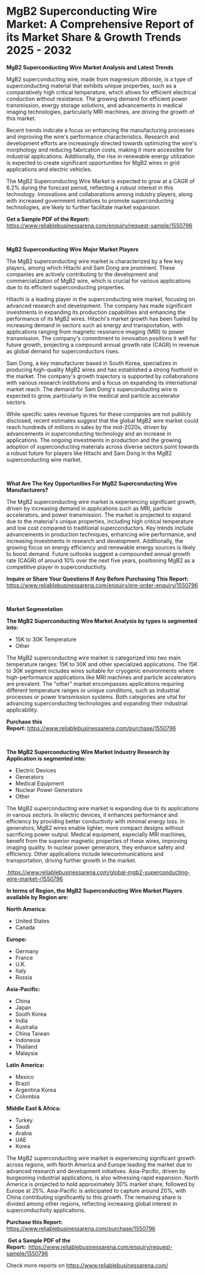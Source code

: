 <p><h1>MgB2 Superconducting Wire Market: A Comprehensive Report of its Market Share & Growth Trends 2025 - 2032</h1></p><p><strong>MgB2 Superconducting Wire Market Analysis and Latest Trends</strong></p>
<p><p>MgB2 superconducting wire, made from magnesium diboride, is a type of superconducting material that exhibits unique properties, such as a comparatively high critical temperature, which allows for efficient electrical conduction without resistance. The growing demand for efficient power transmission, energy storage solutions, and advancements in medical imaging technologies, particularly MRI machines, are driving the growth of this market.</p><p>Recent trends indicate a focus on enhancing the manufacturing processes and improving the wire's performance characteristics. Research and development efforts are increasingly directed towards optimizing the wire's morphology and reducing fabrication costs, making it more accessible for industrial applications. Additionally, the rise in renewable energy utilization is expected to create significant opportunities for MgB2 wires in grid applications and electric vehicles. </p><p>The MgB2 Superconducting Wire Market is expected to grow at a CAGR of 6.2% during the forecast period, reflecting a robust interest in this technology. Innovations and collaborations among industry players, along with increased government initiatives to promote superconducting technologies, are likely to further facilitate market expansion.</p></p>
<p><strong>Get a Sample PDF of the Report:&nbsp;</strong> <a href="https://www.reliablebusinessarena.com/enquiry/request-sample/1550796?utm_campaign=1948&utm_medium=2&utm_source=Github&utm_content=ia&utm_term=01022025&utm_id=mgb2-superconducting-wire">https://www.reliablebusinessarena.com/enquiry/request-sample/1550796</a></p>
<p>&nbsp;</p>
<p><strong>MgB2 Superconducting Wire Major Market Players</strong></p>
<p><p>The MgB2 superconducting wire market is characterized by a few key players, among which Hitachi and Sam Dong are prominent. These companies are actively contributing to the development and commercialization of MgB2 wire, which is crucial for various applications due to its efficient superconducting properties.</p><p>Hitachi is a leading player in the superconducting wire market, focusing on advanced research and development. The company has made significant investments in expanding its production capabilities and enhancing the performance of its MgB2 wires. Hitachi's market growth has been fueled by increasing demand in sectors such as energy and transportation, with applications ranging from magnetic resonance imaging (MRI) to power transmission. The company's commitment to innovation positions it well for future growth, projecting a compound annual growth rate (CAGR) in revenue as global demand for superconductors rises.</p><p>Sam Dong, a key manufacturer based in South Korea, specializes in producing high-quality MgB2 wires and has established a strong foothold in the market. The company's growth trajectory is supported by collaborations with various research institutions and a focus on expanding its international market reach. The demand for Sam Dong's superconducting wire is expected to grow, particularly in the medical and particle accelerator sectors.</p><p>While specific sales revenue figures for these companies are not publicly disclosed, recent estimates suggest that the global MgB2 wire market could reach hundreds of millions in sales by the mid-2020s, driven by advancements in superconducting technology and an increase in applications. The ongoing investments in production and the growing adoption of superconducting materials across diverse sectors point towards a robust future for players like Hitachi and Sam Dong in the MgB2 superconducting wire market.</p></p>
<p>&nbsp;</p>
<p><strong>What Are The Key Opportunities For MgB2 Superconducting Wire Manufacturers?</strong></p>
<p><p>The MgB2 superconducting wire market is experiencing significant growth, driven by increasing demand in applications such as MRI, particle accelerators, and power transmission. The market is projected to expand due to the material's unique properties, including high critical temperature and low cost compared to traditional superconductors. Key trends include advancements in production techniques, enhancing wire performance, and increasing investments in research and development. Additionally, the growing focus on energy efficiency and renewable energy sources is likely to boost demand. Future outlooks suggest a compounded annual growth rate (CAGR) of around 10% over the next five years, positioning MgB2 as a competitive player in superconductivity.</p></p>
<p><strong>Inquire or Share Your Questions If Any Before Purchasing This Report:</strong> <a href="https://www.reliablebusinessarena.com/enquiry/pre-order-enquiry/1550796?utm_campaign=1948&utm_medium=2&utm_source=Github&utm_content=ia&utm_term=01022025&utm_id=mgb2-superconducting-wire">https://www.reliablebusinessarena.com/enquiry/pre-order-enquiry/1550796</a></p>
<p>&nbsp;</p>
<p><strong>Market Segmentation</strong></p>
<p><strong>The MgB2 Superconducting Wire Market Analysis by types is segmented into:</strong></p>
<p><ul><li>15K to 30K Temperature</li><li>Other</li></ul></p>
<p><p>The MgB2 superconducting wire market is categorized into two main temperature ranges: 15K to 30K and other specialized applications. The 15K to 30K segment includes wires suitable for cryogenic environments where high-performance applications like MRI machines and particle accelerators are prevalent. The "other" market encompasses applications requiring different temperature ranges or unique conditions, such as industrial processes or power transmission systems. Both categories are vital for advancing superconducting technologies and expanding their industrial applicability.</p></p>
<p><strong>Purchase this Report:&nbsp;</strong><a href="https://www.reliablebusinessarena.com/purchase/1550796?utm_campaign=1948&utm_medium=2&utm_source=Github&utm_content=ia&utm_term=01022025&utm_id=mgb2-superconducting-wire">https://www.reliablebusinessarena.com/purchase/1550796</a></p>
<p>&nbsp;</p>
<p><strong>The MgB2 Superconducting Wire Market Industry Research by Application is segmented into:</strong></p>
<p><ul><li>Electric Devices</li><li>Generators</li><li>Medical Equipment</li><li>Nuclear Power Generators</li><li>Other</li></ul></p>
<p><p>The MgB2 superconducting wire market is expanding due to its applications in various sectors. In electric devices, it enhances performance and efficiency by providing better conductivity with minimal energy loss. In generators, MgB2 wires enable lighter, more compact designs without sacrificing power output. Medical equipment, especially MRI machines, benefit from the superior magnetic properties of these wires, improving imaging quality. In nuclear power generators, they enhance safety and efficiency. Other applications include telecommunications and transportation, driving further growth in the market.</p></p>
<p><a href="https://www.reliablebusinessarena.com/global-mgb2-superconducting-wire-market-r1550796?utm_campaign=1948&utm_medium=2&utm_source=Github&utm_content=ia&utm_term=01022025&utm_id=mgb2-superconducting-wire">&nbsp;https://www.reliablebusinessarena.com/global-mgb2-superconducting-wire-market-r1550796</a></p>
<p><strong>In terms of Region, the MgB2 Superconducting Wire Market Players available by Region are:</strong></p>
<p>
    <p> <strong> North America: </strong>
        <ul>
            <li>United States</li>
            <li>Canada</li>
        </ul>
        </p> 
    <p> <strong> Europe: </strong>
        <ul>
            <li>Germany</li>
            <li>France</li>
            <li>U.K.</li>
            <li>Italy</li>
            <li>Russia</li>
        </ul>
        </p> 
    <p> <strong> Asia-Pacific: </strong>
        <ul>
            <li>China</li>
            <li>Japan</li>
            <li>South Korea</li>
            <li>India</li>
            <li>Australia</li>
            <li>China Taiwan</li>
            <li>Indonesia</li>
            <li>Thailand</li>
            <li>Malaysia</li>
        </ul>
        </p> 
    <p> <strong> Latin America: </strong>
        <ul>
            <li>Mexico</li>
            <li>Brazil</li>
            <li>Argentina Korea</li>
            <li>Colombia</li>
        </ul>
        </p> 
    <p> <strong> Middle East & Africa: </strong>
        <ul>
            <li>Turkey</li>
            <li>Saudi</li>
            <li>Arabia</li>
            <li>UAE</li>
            <li>Korea</li>
        </ul>
    </p>
    </p>
<p><p>The MgB2 superconducting wire market is experiencing significant growth across regions, with North America and Europe leading the market due to advanced research and development initiatives. Asia-Pacific, driven by burgeoning industrial applications, is also witnessing rapid expansion. North America is projected to hold approximately 30% market share, followed by Europe at 25%. Asia-Pacific is anticipated to capture around 20%, with China contributing significantly to this growth. The remaining share is divided among other regions, reflecting increasing global interest in superconductivity applications.</p></p>
<p><strong>Purchase this Report: </strong><a href="https://www.reliablebusinessarena.com/purchase/1550796?utm_campaign=1948&utm_medium=2&utm_source=Github&utm_content=ia&utm_term=01022025&utm_id=mgb2-superconducting-wire">https://www.reliablebusinessarena.com/purchase/1550796</a></p>
<p>&nbsp;<strong>Get a Sample PDF of the Report:&nbsp;&nbsp;</strong><a href="https://www.reliablebusinessarena.com/enquiry/request-sample/1550796?utm_campaign=1948&utm_medium=2&utm_source=Github&utm_content=ia&utm_term=01022025&utm_id=mgb2-superconducting-wire">https://www.reliablebusinessarena.com/enquiry/request-sample/1550796</a></p>
<p><strong></strong></p>
<p>Check more reports on <a href="https://www.reliablebusinessarena.com/?utm_campaign=1948&utm_medium=2&utm_source=Github&utm_content=ia&utm_term=01022025&utm_id=mgb2-superconducting-wire">https://www.reliablebusinessarena.com/</a></p>